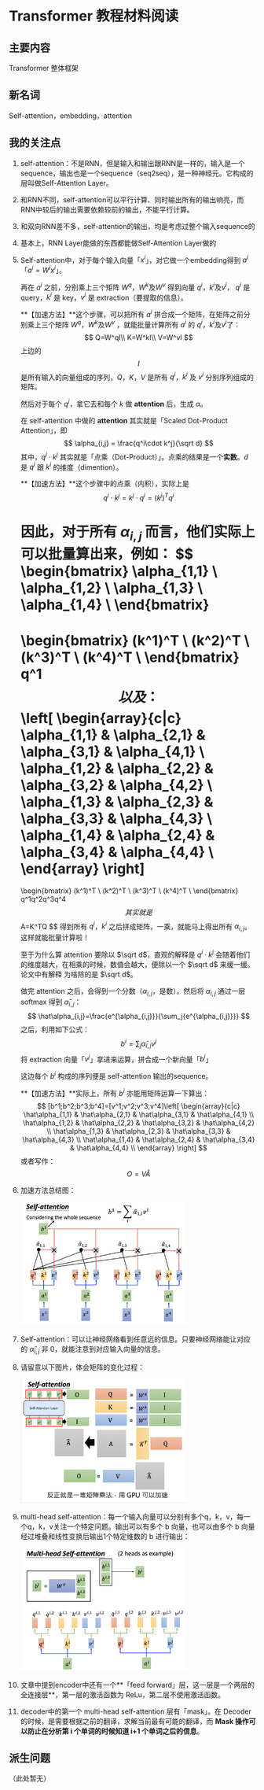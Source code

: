 # Transformer 教程材料阅读

## 主要内容

Transformer 整体框架

## 新名词

Self-attention，embedding，attention

## 我的关注点

1. self-attention：不是RNN，但是输入和输出跟RNN是一样的，输入是一个sequence，输出也是一个sequence（seq2seq），是一种神经元。它构成的层叫做Self-Attention Layer。

2. 和RNN不同，self-attention可以平行计算、同时输出所有的输出响亮，而RNN中较后的输出需要依赖较前的输出，不能平行计算。

3. 和双向RNN差不多，self-attention的输出，均是考虑过整个输入sequence的

4. 基本上，RNN Layer能做的东西都能做Self-Attention Layer做的

5. Self-attention中，对于每个输入向量「$x^i$」，对它做一个embedding得到 $a^i$「$a^i=W^ix^i$」。

   再在 $a^i$ 之前，分别乘上三个矩阵 $W^q$，$W^k$及$W^v$ 得到向量 $q^i$，$k^i$及$v^i$， $q^i$ 是 query，$k^i$ 是 key，$v^i$ 是 extraction（要提取的信息）。

   **【加速方法】**这个步骤，可以把所有 $a^i$ 拼合成一个矩阵，在矩阵之前分别乘上三个矩阵 $W^q$，$W^k$及$W^v$ ，就能批量计算所有 $a^i$ 的 $q^i$，$k^i$及$v^i$了：
   $$
   Q=W^qI\\
   K=W^kI\\
   V=W^vI
   $$
   上边的 $$I$$ 是所有输入的向量组成的序列，$Q$，$K$，$V$ 是所有 $q^i$，$k^i$ 及 $v^i$ 分别序列组成的矩阵。

   然后对于每个 $q^i$，拿它去和每个 $k$ 做 **attention** 后，生成 $\alpha$。

   在 self-attention 中做的 **attention** 其实就是「Scaled Dot-Product Attention」，即
   $$
   \alpha_{i,j} = \frac{q^i\cdot k^j}{\sqrt d}
   $$
   其中，${q^i\cdot k^j}$ 其实就是「点乘（Dot-Product）」。点乘的结果是一个**实数**。$d$ 是 $q^i$ 跟 $k^i$ 的维度（dimention）。

   **【加速方法】**这个步骤中的点乘（内积），实际上是 
   $$
   q^i\cdot k^j=k^j\cdot q^i=(k^j)^Tq^i
   $$

   因此，对于所有 $\alpha_{i,j}$ 而言，他们实际上可以批量算出来，例如：
   $$
   \begin{bmatrix} 
   \alpha_{1,1} \\
   \alpha_{1,2} \\
   \alpha_{1,3} \\
   \alpha_{1,4} \\
   \end{bmatrix}
   =
   \begin{bmatrix} 
   (k^1)^T \\
   (k^2)^T \\
   (k^3)^T \\
   (k^4)^T \\
   \end{bmatrix}
   q^1
   $$
   以及：
   $$
   \left[ 
   \begin{array}{c|c} 
   \alpha_{1,1} & \alpha_{2,1} & \alpha_{3,1} & \alpha_{4,1} \\
   \alpha_{1,2} & \alpha_{2,2} & \alpha_{3,2} & \alpha_{4,2} \\
   \alpha_{1,3} & \alpha_{2,3} & \alpha_{3,3} & \alpha_{4,3} \\
   \alpha_{1,4} & \alpha_{2,4} & \alpha_{3,4} & \alpha_{4,4} \\
   \end{array} 
   \right]
   =
   \begin{bmatrix} 
   (k^1)^T \\
   (k^2)^T \\
   (k^3)^T \\
   (k^4)^T \\
   \end{bmatrix}
   q^1q^2q^3q^4
   $$
   其实就是
   $$
   A=K^TQ
   $$
   得到所有 $q^i$，$k^i$ 之后拼成矩阵，一乘，就能马上得出所有 $\alpha_{i,j}$。这样就能批量计算啦！

   至于为什么算 attention 要除以 $\sqrt d$，直观的解释是 ${q^i\cdot k^j}$ 会随着他们的维度越大，在相乘的时候，数值会越大，便除以一个 $\sqrt d$ 来缓一缓。论文中有解释 为啥除的是 $\sqrt d$。

   做完 attention 之后，会得到一个分数（$\alpha_{i,j}$，是数）。然后将 $\alpha_{i,j}$ 通过一层 softmax 得到 $\hat\alpha_{i,j}$：
   $$
   \hat\alpha_{i,j}=\frac{e^{\alpha_{i,j}}}{\sum_j{e^{\alpha_{i,j}}}}
   $$
   之后，利用如下公式：
   $$
   b^i=\sum_j{\hat\alpha_{i,j}v^j}
   $$
   将 extraction 向量「$v^j$」拿进来运算，拼合成一个新向量「$b^i$」

   这边每个 $b^i$ 构成的序列便是 self-attention 输出的sequence。

   **【加速方法】**实际上，所有 $b^i$ 亦能用矩阵运算一下算出：
   $$
   [b^1;b^2;b^3;b^4]=[v^1;v^2;v^3;v^4]\left[ 
   \begin{array}{c|c} 
   \hat\alpha_{1,1} & \hat\alpha_{2,1} & \hat\alpha_{3,1} & \hat\alpha_{4,1} \\
   \hat\alpha_{1,2} & \hat\alpha_{2,2} & \hat\alpha_{3,2} & \hat\alpha_{4,2} \\
   \hat\alpha_{1,3} & \hat\alpha_{2,3} & \hat\alpha_{3,3} & \hat\alpha_{4,3} \\
   \hat\alpha_{1,4} & \hat\alpha_{2,4} & \hat\alpha_{3,4} & \hat\alpha_{4,4} \\
   \end{array} 
   \right]
   $$
   或者写作：
   $$
   O=V\hat A
   $$

6. 加速方法总结图：

   <img src="img/1.png" alt="1" style="zoom:33%;" />

7. Self-attention：可以让神经网络看到任意远的信息。只要神经网络能让对应的 $\hat\alpha_{i,j}$ 非 0，就能注意到对应输入向量的信息。

8. 请留意以下图片，体会矩阵的变化过程：

   <img src="img/2.png" alt="2" style="zoom:33%;" />

9. multi-head self-attention：每一个输入向量可以分别有多个q，k，v，每一个q，k，v关注一个特定问题。输出可以有多个 b 向量，也可以由多个 b 向量经过堆叠和线性变换后输出1个特定维数的 b 进行输出：

   <img src="img/3.png" alt="3" style="zoom:33%;" />

10. 文章中提到encoder中还有一个**「feed forward」层，这一层是一个两层的全连接层**，第一层的激活函数为 ReLu，第二层不使用激活函数。

11. decoder中的第一个 multi-head self-attention 层有「mask」。在 Decoder 的时候，是需要根据之前的翻译，求解当前最有可能的翻译，而 **Mask 操作可以防止在分析第 i 个单词的时候知道 i+1 个单词之后的信息**。

    

## 派生问题

（此处暂无）
